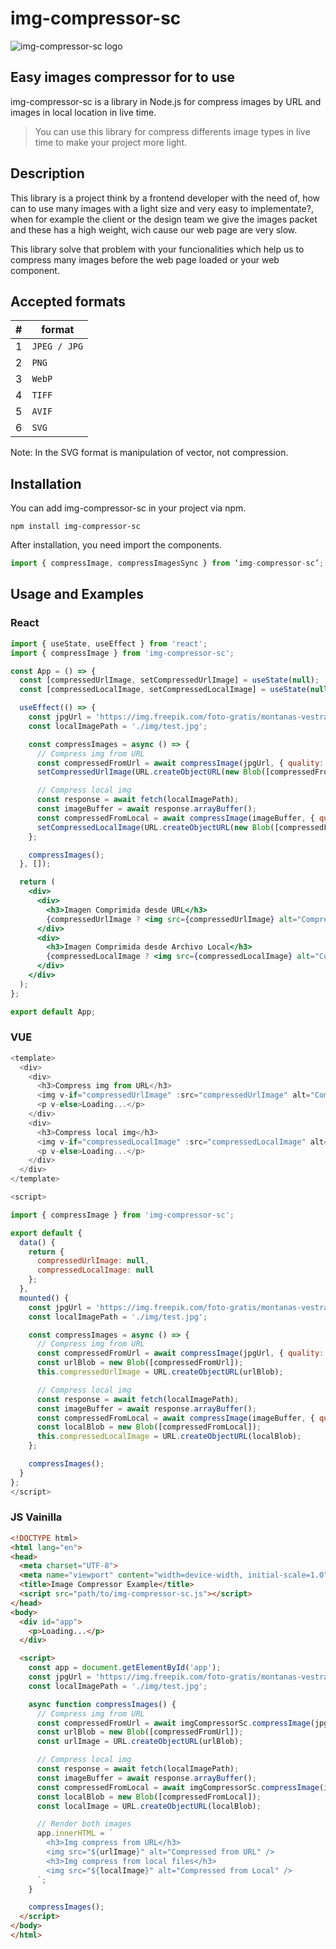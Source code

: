 # img-compressor-sc

![img-compressor-sc logo](assets/img/img-compressor-sc.jpg)

## Easy images compressor for to use

img-compressor-sc is a library in Node.js for compress images by URL and images in local location in live time.

> You can use this library for compress differents image types in live time to make your 
> project more light.

## Description

This library is a project think by a frontend developer with the need of, how can to use many images with a light size and very easy to implementate?, when for example the client or the design team we give the images packet and these has a high weight, wich cause our web page are very slow.

This library solve that problem with your funcionalities which help us to compress many images before the web page loaded or your web component.

## Accepted formats

| # | format       |
|---|--------------|
| 1 | `JPEG / JPG` |
| 2 | `PNG`        |
| 3 | `WebP`       |
| 4 | `TIFF`       |
| 5 | `AVIF`       |
| 6 | `SVG`        |

Note: In the SVG format is manipulation of vector, not compression.

## Installation

You can add img-compressor-sc in your project via npm.

```
npm install img-compressor-sc
```

After installation, you need import the components.

```js
import { compressImage, compressImagesSync } from ‘img-compressor-sc’;
```

## Usage and Examples

### React

```jsx
import { useState, useEffect } from 'react';
import { compressImage } from 'img-compressor-sc';

const App = () => {
  const [compressedUrlImage, setCompressedUrlImage] = useState(null);
  const [compressedLocalImage, setCompressedLocalImage] = useState(null);

  useEffect(() => {
    const jpgUrl = 'https://img.freepik.com/foto-gratis/montanas-vestrahorn-stokksnes-islandia_335224-667.jpg';
    const localImagePath = './img/test.jpg';

    const compressImages = async () => {
      // Compress img from URL
      const compressedFromUrl = await compressImage(jpgUrl, { quality: 80 });
      setCompressedUrlImage(URL.createObjectURL(new Blob([compressedFromUrl])));

      // Compress local img
      const response = await fetch(localImagePath);
      const imageBuffer = await response.arrayBuffer();
      const compressedFromLocal = await compressImage(imageBuffer, { quality: 80 });
      setCompressedLocalImage(URL.createObjectURL(new Blob([compressedFromLocal])));
    };

    compressImages();
  }, []);

  return (
    <div>
      <div>
        <h3>Imagen Comprimida desde URL</h3>
        {compressedUrlImage ? <img src={compressedUrlImage} alt="Compressed from URL" /> : <p>Loading...</p>}
      </div>
      <div>
        <h3>Imagen Comprimida desde Archivo Local</h3>
        {compressedLocalImage ? <img src={compressedLocalImage} alt="Compressed from Local" /> : <p>Loading...</p>}
      </div>
    </div>
  );
};

export default App;
```

### VUE

```js
<template>
  <div>
    <div>
      <h3>Compress img from URL</h3>
      <img v-if="compressedUrlImage" :src="compressedUrlImage" alt="Compressed from URL" />
      <p v-else>Loading...</p>
    </div>
    <div>
      <h3>Compress local img</h3>
      <img v-if="compressedLocalImage" :src="compressedLocalImage" alt="Compressed from Local" />
      <p v-else>Loading...</p>
    </div>
  </div>
</template>

<script>

import { compressImage } from 'img-compressor-sc';

export default {
  data() {
    return {
      compressedUrlImage: null,
      compressedLocalImage: null
    };
  },
  mounted() {
    const jpgUrl = 'https://img.freepik.com/foto-gratis/montanas-vestrahorn-stokksnes-islandia_335224-667.jpg';
    const localImagePath = './img/test.jpg';

    const compressImages = async () => {
      // Compress img from URL
      const compressedFromUrl = await compressImage(jpgUrl, { quality: 80 });
      const urlBlob = new Blob([compressedFromUrl]);
      this.compressedUrlImage = URL.createObjectURL(urlBlob);

      // Compress local img
      const response = await fetch(localImagePath);
      const imageBuffer = await response.arrayBuffer();
      const compressedFromLocal = await compressImage(imageBuffer, { quality: 80 });
      const localBlob = new Blob([compressedFromLocal]);
      this.compressedLocalImage = URL.createObjectURL(localBlob);
    };

    compressImages();
  }
};
</script>
```

### JS Vainilla

```html
<!DOCTYPE html>
<html lang="en">
<head>
  <meta charset="UTF-8">
  <meta name="viewport" content="width=device-width, initial-scale=1.0">
  <title>Image Compressor Example</title>
  <script src="path/to/img-compressor-sc.js"></script>
</head>
<body>
  <div id="app">
    <p>Loading...</p>
  </div>

  <script>
    const app = document.getElementById('app');
    const jpgUrl = 'https://img.freepik.com/foto-gratis/montanas-vestrahorn-stokksnes-islandia_335224-667.jpg';
    const localImagePath = './img/test.jpg';

    async function compressImages() {
      // Compress img from URL
      const compressedFromUrl = await imgCompressorSc.compressImage(jpgUrl, { quality: 80 });
      const urlBlob = new Blob([compressedFromUrl]);
      const urlImage = URL.createObjectURL(urlBlob);

      // Compress local img
      const response = await fetch(localImagePath);
      const imageBuffer = await response.arrayBuffer();
      const compressedFromLocal = await imgCompressorSc.compressImage(imageBuffer, { quality: 80 });
      const localBlob = new Blob([compressedFromLocal]);
      const localImage = URL.createObjectURL(localBlob);

      // Render both images
      app.innerHTML = `
        <h3>Img compress from URL</h3>
        <img src="${urlImage}" alt="Compressed from URL" />
        <h3>Img compress from local files</h3>
        <img src="${localImage}" alt="Compressed from Local" />
      `;
    }

    compressImages();
  </script>
</body>
</html>
```